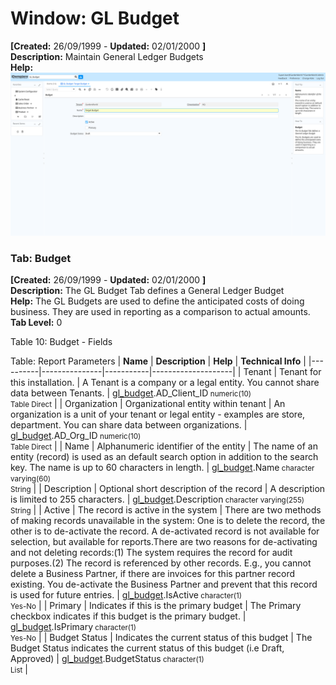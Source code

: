 # Window: GL Budget

**[Created:** 26/09/1999 - **Updated:** 02/01/2000 **]**  
**Description:** Maintain General Ledger Budgets  
**Help:**   
![](/img/docs/manual/GLBudget-Window_iDempiere_v12.0.0.png)

### Tab: Budget

**[Created:** 26/09/1999 - **Updated:** 02/01/2000 **]**   
**Description:** The GL Budget Tab defines a General Ledger Budget  
**Help:** The GL Budgets are used to define the anticipated costs of doing business.  They are used in reporting as a comparison to actual amounts.  
**Tab Level:** 0

Table 10: Budget - Fields 

Table: Report Parameters
| **Name** | **Description** | **Help** | **Technical Info** |
|----------|---------------|-----------|--------------------|
| Tenant | Tenant for this installation. | A Tenant is a company or a legal entity. You cannot share data between Tenants. | [gl_budget](https://idempiere-schemaspy.muriloht.com/adempiere/tables/gl_budget.html).AD_Client_ID<small> numeric(10) <br/> Table Direct</small> | 
| Organization | Organizational entity within tenant | An organization is a unit of your tenant or legal entity - examples are store, department. You can share data between organizations. | [gl_budget](https://idempiere-schemaspy.muriloht.com/adempiere/tables/gl_budget.html).AD_Org_ID<small> numeric(10) <br/> Table Direct</small> | 
| Name | Alphanumeric identifier of the entity | The name of an entity (record) is used as an default search option in addition to the search key. The name is up to 60 characters in length. | [gl_budget](https://idempiere-schemaspy.muriloht.com/adempiere/tables/gl_budget.html).Name<small> character varying(60) <br/> String</small> | 
| Description | Optional short description of the record | A description is limited to 255 characters. | [gl_budget](https://idempiere-schemaspy.muriloht.com/adempiere/tables/gl_budget.html).Description<small> character varying(255) <br/> String</small> | 
| Active | The record is active in the system | There are two methods of making records unavailable in the system: One is to delete the record, the other is to de-activate the record. A de-activated record is not available for selection, but available for reports.There are two reasons for de-activating and not deleting records:(1) The system requires the record for audit purposes.(2) The record is referenced by other records. E.g., you cannot delete a Business Partner, if there are invoices for this partner record existing. You de-activate the Business Partner and prevent that this record is used for future entries. | [gl_budget](https://idempiere-schemaspy.muriloht.com/adempiere/tables/gl_budget.html).IsActive<small> character(1) <br/> Yes-No</small> | 
| Primary | Indicates if this is the primary budget | The Primary checkbox indicates if this budget is the primary budget. | [gl_budget](https://idempiere-schemaspy.muriloht.com/adempiere/tables/gl_budget.html).IsPrimary<small> character(1) <br/> Yes-No</small> | 
| Budget Status | Indicates the current status of this budget | The Budget Status indicates the current status of this budget (i.e Draft, Approved) | [gl_budget](https://idempiere-schemaspy.muriloht.com/adempiere/tables/gl_budget.html).BudgetStatus<small> character(1) <br/> List</small> | 


